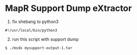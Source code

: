 # MapR Support Dump eXtractor

1. fix shebang to python3
```
#!/usr/local/bin/python3
```
2. run this script with support dump
```
$ ./msdx mysupport-output-1.tar
```
